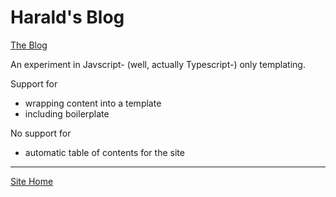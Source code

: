 # Harald's Blog

[The Blog](https://haraldki.github.io/blog/index.html)

An experiment in Javscript- (well, actually Typescript-) only templating.

Support for
* wrapping content into a template
* including boilerplate

No support for
* automatic table of contents for the site

___

[Site Home](https://haraldki.github.io/)
